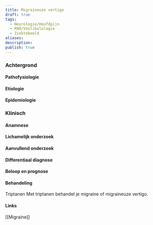 ```yaml
---
title: Migraineuze vertigo
draft: true
tags:
  - Neurologie/Hoofdpijn
  - KNO/Vestibulologie
  - Ziektebeeld
aliases: 
description: 
publish: true
---
```



### Achtergrond
#### Pathofysiologie

#### Etiologie

#### Epidemiologie

### Klinisch

#### Anamnese

#### Lichamelijk onderzoek

#### Aanvullend onderzoek

#### Differentiaal diagnose

#### Beloop en prognose

#### Behandeling

Triptanen
Met triptanen behandel je migraine of migraineuze vertigo.

#### Links
[[Migraine]]